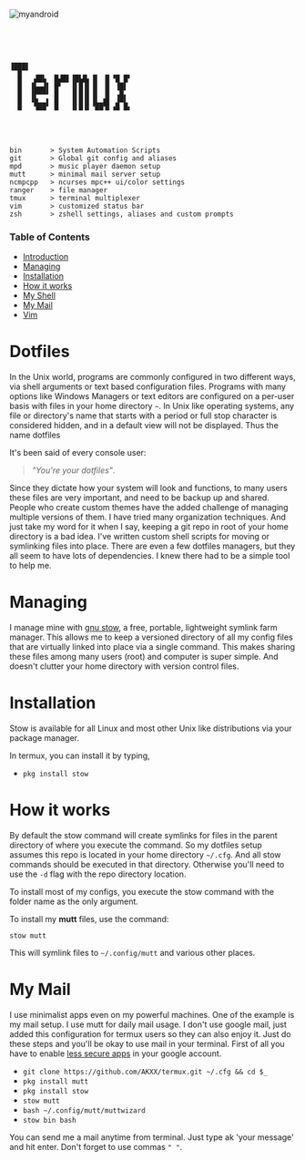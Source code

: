 ![myandroid](https://user-images.githubusercontent.com/45251660/48910563-18973a00-ee92-11e8-95e1-d3ddde8ed085.gif)

```



                              
▗▄▄▄▖                         
▝▀█▀▘                         
  █   ▟█▙  █▟█▌▐█▙█▖▐▌ ▐▌▝█ █▘
  █  ▐▙▄▟▌ █▘  ▐▌█▐▌▐▌ ▐▌ ▐█▌ 
  █  ▐▛▀▀▘ █   ▐▌█▐▌▐▌ ▐▌ ▗█▖ 
  █  ▝█▄▄▌ █   ▐▌█▐▌▐▙▄█▌ ▟▀▙ 
  ▀   ▝▀▀  ▀   ▝▘▀▝▘ ▀▀▝▘▝▀ ▀▘
                              
                              


bin       > System Automation Scripts
git       > Global git config and aliases
mpd       > music player daemon setup
mutt      > minimal mail server setup
ncmpcpp   > ncurses mpc++ ui/color settings
ranger    > file manager
tmux      > terminal multiplexer 
vim       > customized status bar
zsh       > zshell settings, aliases and custom prompts
```

### Table of Contents

- [Introduction](#Dotfiles)
- [Managing](#Managing)
- [Installation](#Installation)
- [How it works](#How-it-works)
- [My Shell](#My-Shell)
- [My Mail](#My-Mail)
- [Vim](#Vim)

# Dotfiles
In the Unix world, programs are commonly configured in two different ways, via shell arguments or text based configuration files. Programs with many options like Windows Managers or text editors are configured on a per-user basis with files in your home directory `~`. In Unix like operating systems, any file or directory's name that starts with a period or full stop character is considered hidden, and in a default view will not be displayed. Thus the name dotfiles

It's been said of every console user:
> _"You're your dotfiles"_.

Since they dictate how your system will look and functions, to many users these files are very important, and need to be backup up and shared. People who create custom themes have the added challenge of managing multiple versions of them. I have tried many organization techniques. And just take my word for it when I say, keeping a git repo in root of your home directory is a bad idea. I've written custom shell scripts for moving or symlinking files into place. There are even a few dotfiles managers, but they all seem to have lots of dependencies. I knew there had to be a simple tool to help me. 

# Managing 
I manage mine with [gnu stow](https://www.gnu.org/software/stow/), a free, portable, lightweight symlink farm manager. This allows me to keep a versioned directory of all my config files that are virtually linked into place via a single command. This makes sharing these files among many users (root) and computer is super simple. And doesn't clutter your home directory with version control files.

# Installation
Stow is available for all Linux and most other Unix like distributions via your package manager.

In termux, you can install it by typing,

- `pkg install stow`

# How it works
By default the stow command will create symlinks for files in the parent directory of where you execute the command. So my dotfiles setup assumes this repo is located in your home directory `~/.cfg`. And all stow commands should be executed in that directory. Otherwise you'll need to use the `-d` flag with the repo directory location.

To install most of my configs, you execute the stow command with the folder name as the only argument.

To install my **mutt** files, use the command:

`stow mutt`

This will symlink files to `~/.config/mutt` and various other places.

# My Mail
I use minimalist apps even on my powerful machines. One of the example is my mail setup. I use mutt for daily mail usage. I don't use google mail, just added this configuration for termux users so they can also enjoy it. Just do these steps and you'll be okay to use mail in your terminal.
First of all you have to enable [less secure apps](https://myaccount.google.com/lesssecureapps) in your google account.

- `git clone https://github.com/AKXX/termux.git ~/.cfg && cd $_`
- `pkg install mutt`
- `pkg install stow`
- `stow mutt`
- `bash ~/.config/mutt/muttwizard`
- `stow bin bash`

You can send me a mail anytime from terminal. Just type ak 'your message' and hit enter. Don't forget to use commas `" "`.

